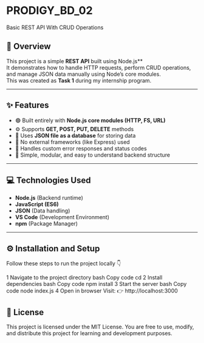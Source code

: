 # PRODIGY_BD_02
Basic REST API With CRUD Operations

## 📖 Overview
This project is a simple **REST API** built using Node.js**  
It demonstrates how to handle HTTP requests, perform CRUD operations, and manage JSON data manually using Node’s core modules.  
This was created as **Task 1** during my internship program.

---

## ✨ Features
- 🟢 Built entirely with **Node.js core modules (HTTP, FS, URL)**  
- ⚙️ Supports **GET, POST, PUT, DELETE** methods  
- 📁 Uses **JSON file as a database** for storing data  
- 🚫 No external frameworks (like Express) used  
- 🔄 Handles custom error responses and status codes  
- 🧩 Simple, modular, and easy to understand backend structure  

---

## 💻 Technologies Used
- **Node.js** (Backend runtime)
- **JavaScript (ES6)**  
- **JSON** (Data handling)
- **VS Code** (Development Environment)
- **npm** (Package Manager)

---

## ⚙️ Installation and Setup

Follow these steps to run the project locally 👇


1 Navigate to the project directory
bash
Copy code
cd <your-repo-name>
2 Install dependencies
bash
Copy code
npm install
3 Start the server
bash
Copy code
node index.js
4 Open in browser
Visit:
👉 http://localhost:3000

## 🧾 License
This project is licensed under the MIT License.
You are free to use, modify, and distribute this project for learning and development purposes.


